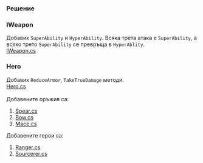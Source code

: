 ### Решение

### IWeapon
 Добавих ```SuperAbility```  и ```HyperAbility```. Всяка трета атака е ```SuperAbility```, а всяко трето ```SuperAbility``` се превръща в ```HyperAblity```.<br>
 [IWeapon.cs](https://github.com/ivanyordanovgt/ArenaGame/blob/master/ArenaGame/IWeapon.cs)
### Hero
 Добавих ```ReduceArmor```, ```TakeTrueDamage``` методи. <br>
 [Hero.cs](https://github.com/ivanyordanovgt/ArenaGame/blob/master/ArenaGame/Hero.cs)<br><br>
 Добавените оръжия са:
1. [Spear.cs](https://github.com/ivanyordanovgt/ArenaGame/blob/master/ArenaGame/Weapons/Spear.cs)
2. [Bow.cs](https://github.com/ivanyordanovgt/ArenaGame/blob/master/ArenaGame/Weapons/Bow.cs)
3. [Mace.cs](https://github.com/ivanyordanovgt/ArenaGame/blob/master/ArenaGame/Weapons/Mace.cs)

Добавените герои са:
1. [Ranger.cs](https://github.com/ivanyordanovgt/ArenaGame/blob/master/ArenaGame/Heroes/Ranger.cs)
2. [Sourcerer.cs](https://github.com/ivanyordanovgt/ArenaGame/blob/master/ArenaGame/Heroes/Ranger.cs)
